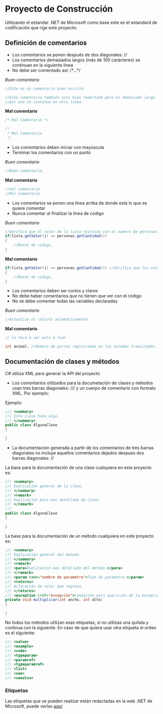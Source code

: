# Proyecto de Construcción

Utilizando el estandar .NET de Microsoft como base este es el estandard de codificación que rige este proyecto:

## Definición de comentarios

- Los comentarios se ponen después de dos diagonales: //
- Los comentarios demasiados largos (más de 100 carácteres) se continuan en la siguiente línea
- No debe ser comentado así: /\*...*/

_Buen comentario_

~~~ c#
//Este es un comentario bien escrito.

//Este comentario también esta bien redactado pero es demasiado largo
//por eso se continua en otra linea.
~~~

__Mal comentario__

~~~ c#
/* Mal Comentario */

/*
 * Mal Comentario
 */
~~~

- Los comentarios deben iniciar con mayúscula
- Terminar los comentarios con un punto

_Buen comentario_

~~~ c#
//Buen comentario.
~~~

__Mal comentario__

~~~ c#
//mal comentario
//Mal comentario
~~~

- Los comentarios se ponen una línea arriba de donde está lo que se quiere comentar
- Nunca comentar al finalizar la línea de código

_Buen comentario_

~~~ c#
//Verifica que el valor de la lista coincida con el número de personas.
if(lista.getValor(i) == personas.getCantidad())
{
    //Resto de codigo.
}
~~~

__Mal comentario__

~~~ c#
if(lista.getValor(i) == personas.getCantidad()) //Verifica que los valores coincidan
{
    //Resto de codigo.
}
~~~

- Los comentarios deben ser cortos y claros
- No debe haber comentarios que no tienen que ver con el código
- No se debe comentar todas las variables declaradas

_Buen comentario_

~~~ c#
//Actualiza el cálculo automáticamente.
~~~

__Mal comentario__

~~~ c#
// le toca a ver esto a Juan

int animal; //Numero de perros registrados en los estados transitados.
~~~

## Documentación de clases y métodos

C# utiliza XML para generar la API del proyecto

- Los comentarios utilizados para la documetación de clases y métodos usan tres barras diagonales: /// y un cuerpo de comentario con formato XML. Por ejemplo:

Ejemplo:

~~~ c#
/// <summary>
/// Esta clase hace algo.
/// </summary>
public class AlgunaClase
{

}
~~~

- La documentación generada a partir de los comentarios de tres barras diagonales no incluye aquellos comentarios dejados despues dos barras diagonales: //

La base para la documentación de una clase cualquiera en este proyecto es:

~~~ c#
/// <summary>
/// Explicación general de la clase.
/// </summary>
/// <remark>
/// Explicación poco mas detallada de clase.
/// </remark>
/// 
public class AlgunaClase
{

}
~~~

La base para la documentación de un método cualquiera en este proyecto es:

~~~ c#
/// <summary>
/// Explicación general del metodo.
/// </summary>
/// <remark>
/// <para>Explicación mas detallada del metodo.</para>
/// </remark>
/// <param name="nombre de parametro">Tipo de parametro.</param>
/// <returns>
/// Aclaración de valor que regresa.
/// </returns>
/// <exception cref="excepción">Condición para aparición de la excepción.</exception>
private void multiplicar(int ancho, int alto)
{

}
~~~

No todos los métodos utilizan esas etiquetas, si no utilizas una quítala y continua con la siguiente. En caso de que quiera usar otra etiqueta el orden es el siguiente:

~~~ c#
/// <value>
/// <example>
/// <code>
/// <typeparam>
/// <paramref>
/// <typeparamref>
/// <list>
/// <see>
/// <seealso>
~~~

### Etiquetas

Las etiquetas que se pueden realizar están redactadas en la web .NET de Microsoft, puede verlas [aquí](<https://docs.microsoft.com/es-es/dotnet/csharp/codedoc> "Documentar el código con comentarios XML")